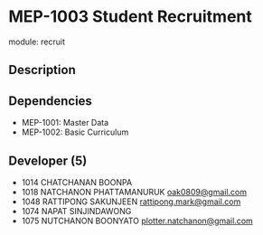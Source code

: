 # MEP-1003 Student Recruitment

module: recruit

## Description

## Dependencies
- MEP-1001: Master Data
- MEP-1002: Basic Curriculum

## Developer (5)
- 1014 CHATCHANAN BOONPA
- 1018 NATCHANON PHATTAMANURUK oak0809@gmail.com
- 1048 RATTIPONG SAKUNJEEN rattipong.mark@gmail.com
- 1074 NAPAT SINJINDAWONG
- 1075 NUTCHANON BOONYATO plotter.natchanon@gmail.com

